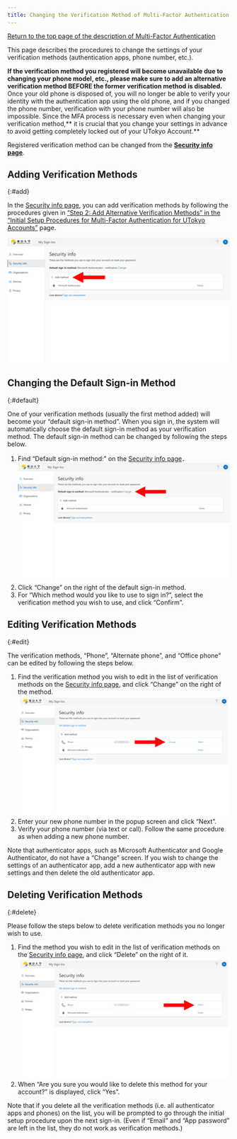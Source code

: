 ```yaml
---
title: Changing the Verification Method of Multi-Factor Authentication for UTokyo Accounts 
---
```


[Return to the top page of the description of Multi-Factor Authentication](.)

This page describes the procedures to change the settings of your verification methods (authentication apps, phone number, etc.).

**If the verification method you registered will become unavailable due to changing your phone model, etc., please make sure to add an alternative verification method BEFORE the former verification method is disabled.** Once your old phone is disposed of, you will no longer be able to verify your identity with the authentication app using the old phone, and if you changed the phone number, verification with your phone number will also be impossible. Since the MFA process is necessary even when changing your verification method,** it is crucial that you change your settings in advance to avoid getting completely locked out of your UTokyo Account.**

Registered verification method can be changed from the **[Security info page](https://mysignins.microsoft.com/security-info?domain_hint=utac.u-tokyo.ac.jp)**.

## Adding Verification Methods
{:#add}

In the [Security info page](https://mysignins.microsoft.com/security-info?domain_hint=utac.u-tokyo.ac.jp), you can add verification methods by following the procedures given in [“Step 2: Add Alternative Verification Methods” in the “Initial Setup Procedures for Multi-Factor Authentication for UTokyo Accounts”](initial#alternative) page.

<img src="alt_add_method.png">

## Changing the Default Sign-in Method
{:#default}

One of your verification methods (usually the first method added) will become your “default sign-in method”. When you sign in, the system will automatically choose the default sign-in method as your verification method. The default sign-in method can be changed by following the steps below.

1. Find “Default sign-in method:” on the [Security info page](https://mysignins.microsoft.com/security-info?domain_hint=utac.u-tokyo.ac.jp)．<img src="alt_change_default_signin_method.png">
2. Click “Change” on the right of the default sign-in method.
3. For “Which method would you like to use to sign in?”, select the verification method you wish to use, and click “Confirm”.

## Editing Verification Methods
{:#edit}

The verification methods, “Phone”, “Alternate phone”, and “Office phone” can be edited by following the steps below.

1. Find the verification method you wish to edit in the list of verification methods on the [Security info page](https://mysignins.microsoft.com/security-info?domain_hint=utac.u-tokyo.ac.jp), and click “Change” on the right of the method. <img src="alt_method_change.png">
2. Enter your new phone number in the popup screen and click “Next”.
3. Verify your phone number (via text or call). Follow the same procedure as when adding a new phone number.

Note that authenticator apps, such as Microsoft Authenticator and Google Authenticator, do not have a “Change” screen. If you wish to change the settings of an authenticator app, add a new authenticator app with new settings and then delete the old authenticator app.

## Deleting Verification Methods
{:#delete}

Please follow the steps below to delete verification methods you no longer wish to use.

1. Find the method you wish to edit in the list of verification methods on the [Security info page](https://mysignins.microsoft.com/security-info?domain_hint=utac.u-tokyo.ac.jp), and click “Delete” on the right of it.<img src="alt_delete_method.png">
2. When “Are you sure you would like to delete this method for your account?” is displayed, click “Yes”.

Note that if you delete all the verification methods (i.e. all authenticator apps and phones) on the list, you will be prompted to go through the initial setup procedure upon the next sign-in. (Even if “Email” and “App password” are left in the list, they do not work as verification methods.)
